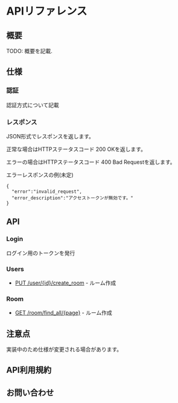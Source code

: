 # APIリファレンス

## 概要
TODO: 概要を記載.

## 仕様

### 認証

認証方式について記載


### レスポンス

JSON形式でレスポンスを返します。

正常な場合はHTTPステータスコード 200 OKを返します。

エラーの場合はHTTPステータスコード 400 Bad Requestを返します。

エラーレスポンスの例(未定)

```
{
  "error":"invalid_request",
  "error_description":"アクセストークンが無効です。"
}
```

## API

### Login

ログイン用のトークンを発行

### Users

* [PUT /user/{id}/create_room](user/user_id_create_room.md) - ルーム作成

### Room

* [GET /room/find_all/{page}](room/room_find_all_page.md) - ルーム作成

## 注意点

実装中のため仕様が変更される場合があります。

## API利用規約


## お問い合わせ

